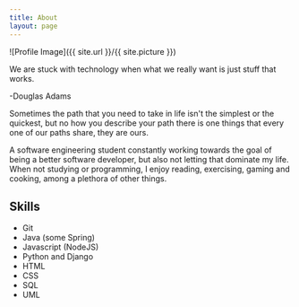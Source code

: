 ```yaml
---
title: About
layout: page
---
```

![Profile Image]({{ site.url }}/{{ site.picture }})

<p class="quote">We are stuck with technology when what we really want is just stuff that works.<br>
<div class="quote-author">-Douglas Adams</div></p>

<p>Sometimes the path that you need to take in life isn't the simplest or the quickest, but no how you describe your path there is one things that every one of our paths share, they are ours.</p>

<p>A software engineering student constantly working towards the goal of being a better software developer, but also not letting that dominate my life. When not studying or programming, I enjoy reading, exercising, gaming and cooking, among a plethora of other things.</p>

<h2>Skills</h2>

<ul class="skill-list">
	<li>Git</li>
    <li>Java (some Spring)</li>
    <li>Javascript (NodeJS)</li>
	<li>Python and Django</li>
    <li>HTML</li>
    <li>CSS</li>
    <li>SQL</li>
    <li>UML</li>
</ul>

